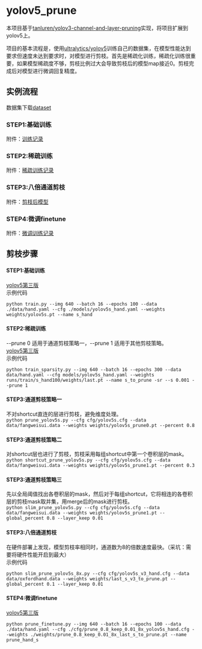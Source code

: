 # yolov5_prune
本项目基于[tanluren/yolov3-channel-and-layer-pruning](https://github.com/tanluren/yolov3-channel-and-layer-pruning)实现，将项目扩展到yolov5上。

项目的基本流程是，使用[ultralytics/yolov5](https://github.com/ultralytics/yolov5)训练自己的数据集，在模型性能达到要求但速度未达到要求时，对模型进行剪枝。首先是稀疏化训练，稀疏化训练很重要，如果模型稀疏度不够，剪枝比例过大会导致剪枝后的模型map接近0。剪枝完成后对模型进行微调回复精度。

## 实例流程
数据集下载[dataset](http://www.robots.ox.ac.uk/~vgg/data/hands/downloads/hand_dataset.tar.gz)<br>
### STEP1:基础训练 
附件：[训练记录](https://drive.google.com/drive/folders/1xcFY0nCzGDVu1XzLqjFrsWZbnsBmv9zd?usp=sharing)<br>
### STEP2:稀疏训练     
附件：[稀疏训练记录](https://drive.google.com/drive/folders/13f-SjDT3Hwvnplhi9WZ3NlSaL-aQRjye?usp=sharing)<br>
### STEP3:八倍通道剪枝  
附件：[剪枝后模型](https://drive.google.com/drive/folders/1A2l5wGGShhUgY115l5EmjJoT_6BzkZW_?usp=sharing)<br>
### STEP4:微调finetune 
附件：[微调训练记录](https://drive.google.com/drive/folders/1GIl6hOR5PD3bXVSRyVKziZlo4HiyxKaK?usp=sharing)<br>

## 剪枝步骤
#### STEP1:基础训练
[yolov5第三版](https://github.com/ZJU-lishuang/yolov5-v3) <br>
示例代码<br>
```
python train.py --img 640 --batch 16 --epochs 100 --data ./data/hand.yaml --cfg ./models/yolov5s_hand.yaml --weights weights/yolov5s.pt --name s_hand
```

#### STEP2:稀疏训练
--prune 0 适用于通道剪枝策略一，--prune 1 适用于其他剪枝策略。<br>
[yolov5第三版](https://github.com/ZJU-lishuang/yolov5-v3)<br>
示例代码<br>
```
python train_sparsity.py --img 640 --batch 16 --epochs 300 --data data/hand.yaml --cfg models/yolov5s_hand.yaml --weights runs/train/s_hand100/weights/last.pt --name s_to_prune -sr --s 0.001 --prune 1
```

#### STEP3:通道剪枝策略一
不对shortcut直连的层进行剪枝，避免维度处理。<br>
`python prune_yolov5s.py --cfg cfg/yolov5s.cfg --data data/fangweisui.data --weights weights/yolov5s_prune0.pt --percent 0.8`

#### STEP3:通道剪枝策略二
对shortcut层也进行了剪枝，剪枝采用每组shortcut中第一个卷积层的mask。<br>
`python shortcut_prune_yolov5s.py --cfg cfg/yolov5s.cfg --data data/fangweisui.data --weights weights/yolov5s_prune1.pt --percent 0.3`

#### STEP3:通道剪枝策略三
先以全局阈值找出各卷积层的mask，然后对于每组shortcut，它将相连的各卷积层的剪枝mask取并集，用merge后的mask进行剪枝。<br>
`python slim_prune_yolov5s.py --cfg cfg/yolov5s.cfg --data data/fangweisui.data --weights weights/yolov5s_prune1.pt --global_percent 0.8 --layer_keep 0.01`

#### STEP3:八倍通道剪枝
在硬件部署上发现，模型剪枝率相同时，通道数为8的倍数速度最快。（采坑：需要将硬件性能开启到最大）<br>
示例代码<br>
```
python slim_prune_yolov5s_8x.py --cfg cfg/yolov5s_v3_hand.cfg --data data/oxfordhand.data --weights weights/last_s_v3_to_prune.pt --global_percent 0.1 --layer_keep 0.01
```

#### STEP4:微调finetune
[yolov5第三版](https://github.com/ZJU-lishuang/yolov5-v3)<br>
```
python prune_finetune.py --img 640 --batch 16 --epochs 100 --data ./data/hand.yaml --cfg ./cfg/prune_0.8_keep_0.01_8x_yolov5s_hand.cfg --weights ./weights/prune_0.8_keep_0.01_8x_last_s_to_prune.pt --name prune_hand_s
```




